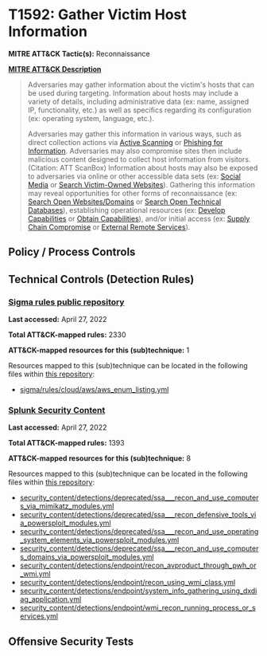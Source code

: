 # T1592: Gather Victim Host Information
**MITRE ATT&CK Tactic(s):** Reconnaissance

**[MITRE ATT&CK Description](https://attack.mitre.org/techniques/T1592)**
<blockquote>Adversaries may gather information about the victim's hosts that can be used during targeting. Information about hosts may include a variety of details, including administrative data (ex: name, assigned IP, functionality, etc.) as well as specifics regarding its configuration (ex: operating system, language, etc.).

Adversaries may gather this information in various ways, such as direct collection actions via [Active Scanning](https://attack.mitre.org/techniques/T1595) or [Phishing for Information](https://attack.mitre.org/techniques/T1598). Adversaries may also compromise sites then include malicious content designed to collect host information from visitors.(Citation: ATT ScanBox) Information about hosts may also be exposed to adversaries via online or other accessible data sets (ex: [Social Media](https://attack.mitre.org/techniques/T1593/001) or [Search Victim-Owned Websites](https://attack.mitre.org/techniques/T1594)). Gathering this information may reveal opportunities for other forms of reconnaissance (ex: [Search Open Websites/Domains](https://attack.mitre.org/techniques/T1593) or [Search Open Technical Databases](https://attack.mitre.org/techniques/T1596)), establishing operational resources (ex: [Develop Capabilities](https://attack.mitre.org/techniques/T1587) or [Obtain Capabilities](https://attack.mitre.org/techniques/T1588)), and/or initial access (ex: [Supply Chain Compromise](https://attack.mitre.org/techniques/T1195) or [External Remote Services](https://attack.mitre.org/techniques/T1133)).</blockquote>

## Policy / Process Controls
## Technical Controls (Detection Rules)
### [Sigma rules public repository](https://github.com/SigmaHQ/sigma)
**Last accessed:** April 27, 2022

**Total ATT&CK-mapped rules:** 2330

**ATT&CK-mapped resources for this (sub)technique:** 1

Resources mapped to this (sub)technique can be located in the following files within [this repository](https://github.com/SigmaHQ/sigma/tree/master/rules):

* [sigma/rules/cloud/aws/aws_enum_listing.yml](https://github.com/SigmaHQ/sigma/blob/master/rules/cloud/aws/aws_enum_listing.yml)

### [Splunk Security Content](https://github.com/splunk/security_content)
**Last accessed:** April 27, 2022

**Total ATT&CK-mapped rules:** 1393

**ATT&CK-mapped resources for this (sub)technique:** 8

Resources mapped to this (sub)technique can be located in the following files within [this repository](https://github.com/splunk/security_content/tree/develop/detections):

* [security_content/detections/deprecated/ssa___recon_and_use_computers_via_mimikatz_modules.yml](https://github.com/splunk/security_content/blob/develop/detections/deprecated/ssa___recon_and_use_computers_via_mimikatz_modules.yml)
* [security_content/detections/deprecated/ssa___recon_defensive_tools_via_powersploit_modules.yml](https://github.com/splunk/security_content/blob/develop/detections/deprecated/ssa___recon_defensive_tools_via_powersploit_modules.yml)
* [security_content/detections/deprecated/ssa___recon_and_use_operating_system_elements_via_powersploit_modules.yml](https://github.com/splunk/security_content/blob/develop/detections/deprecated/ssa___recon_and_use_operating_system_elements_via_powersploit_modules.yml)
* [security_content/detections/deprecated/ssa___recon_and_use_computers_domains_via_powersploit_modules.yml](https://github.com/splunk/security_content/blob/develop/detections/deprecated/ssa___recon_and_use_computers_domains_via_powersploit_modules.yml)
* [security_content/detections/endpoint/recon_avproduct_through_pwh_or_wmi.yml](https://github.com/splunk/security_content/blob/develop/detections/endpoint/recon_avproduct_through_pwh_or_wmi.yml)
* [security_content/detections/endpoint/recon_using_wmi_class.yml](https://github.com/splunk/security_content/blob/develop/detections/endpoint/recon_using_wmi_class.yml)
* [security_content/detections/endpoint/system_info_gathering_using_dxdiag_application.yml](https://github.com/splunk/security_content/blob/develop/detections/endpoint/system_info_gathering_using_dxdiag_application.yml)
* [security_content/detections/endpoint/wmi_recon_running_process_or_services.yml](https://github.com/splunk/security_content/blob/develop/detections/endpoint/wmi_recon_running_process_or_services.yml)


## Offensive Security Tests
